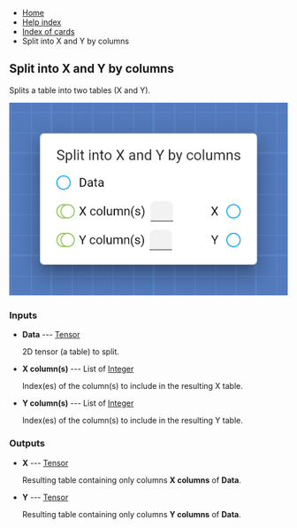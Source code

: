 <ul class="breadcrumb">
    <li><a href="">Home</a></li>
    <li><a href="help.html">Help index</a></li>
    <li><a href="cards/">Index of cards</a></li>
    <li>Split into X and Y by columns</li>
</ul>

## Split into X and Y by columns

Splits a table into two tables (X and Y).

!["Split into X and Y by columns" card](assets/img/cards/splitIntoXAndYByColumns.png)


### Inputs


* **Data** --- [Tensor](types/Tensor.html)

  2D tensor (a table) to split.

* **X column(s)** --- List of [Integer](types/Integer.html)

  Index(es) of the column(s) to include in the resulting X table.

* **Y column(s)** --- List of [Integer](types/Integer.html)

  Index(es) of the column(s) to include in the resulting Y table.





### Outputs


* **X** --- [Tensor](types/Tensor.html)

  Resulting table containing only columns **X columns** of **Data**.

* **Y** --- [Tensor](types/Tensor.html)

  Resulting table containing only columns **Y columns** of **Data**.




